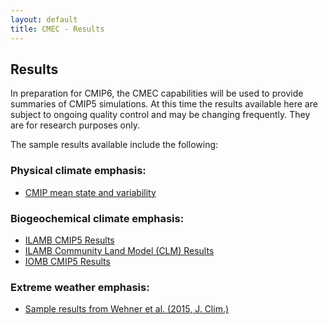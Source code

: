 ```yaml
---
layout: default
title: CMEC - Results
---
```


## Results

In preparation for CMIP6, the CMEC capabilities will be used to provide summaries of CMIP5 simulations. At this time the results available here are subject to ongoing quality control and may be changing frequently. They are for research purposes only.

The sample results available include the following:

### Physical climate emphasis:

* [CMIP mean state and variability](physical.html "CMIP mean state and variability")



### Biogeochemical climate emphasis:

* [ILAMB CMIP5 Results](https://www.ilamb.org/CMIP5/historical/ "ILAMB CMIP5 Results")
* [ILAMB Community Land Model (CLM) Results](https://www.ilamb.org/CLM "ILAMB CLM Results")
* [IOMB CMIP5 Results](https://www.ilamb.org/IOMB/ "IOMB POP Results")

### Extreme weather emphasis:

* [Sample results from Wehner et al. (2015, J. Clim.)](teca_wehner_results.html "Sample results from Wehner et al. (2015, J. Clim.)")
